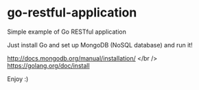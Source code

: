 # go-restful-application
Simple example of Go RESTful application

Just install Go and set up MongoDB (NoSQL database) and run it!

http://docs.mongodb.org/manual/installation/
</br />
https://golang.org/doc/install

Enjoy :)
